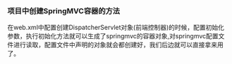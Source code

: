 ### 项目中创建SpringMVC容器的方法   
在web.xml中配置创建DispatcherServlet对象(前端控制器)的时候，配置初始化参数，执行初始化方法就可以生成了springmvc的容器对象,对springmvc配置文件进行读取，配置文件中声明的对象就会都创建好，我们后边就可以直接拿来用了。